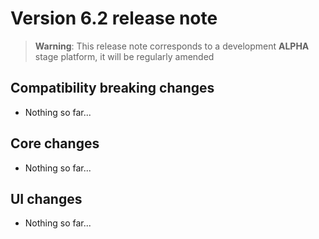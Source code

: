 Version 6.2 release note
========================

> **Warning**: This release note corresponds to a development **ALPHA** stage platform, it will be regularly amended

Compatibility breaking changes <span id="compatbreakingchanges"></span>
-----------------------------------------------------------------------

- Nothing so far...

Core changes <span id="changes"></span>
---------------------------------------

- Nothing so far...

UI changes <span id="uichanges"></span>
---------------------------------------

- Nothing so far...
